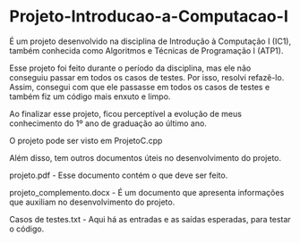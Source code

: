 # Projeto-Introducao-a-Computacao-I
É um projeto desenvolvido na disciplina de Introdução à Computação I (IC1), também conhecida como Algoritmos e Técnicas de Programação I (ATP1).

Esse projeto foi feito durante o período da disciplina, mas ele não conseguiu passar em todos os casos de testes. Por isso, resolvi refazê-lo. Assim, consegui com que ele passasse em todos os casos de testes e também fiz um código mais enxuto e limpo.

Ao finalizar esse projeto, ficou perceptível a evolução de meus conhecimento do 1º ano de graduação ao último ano.

O projeto pode ser visto em ProjetoC.cpp

Além disso, tem outros documentos úteis no desenvolvimento do projeto.

projeto.pdf - Esse documento contém o que deve ser feito.

projeto_complemento.docx - É um documento que apresenta informações que auxiliam no desenvolvimento do projeto.

Casos de testes.txt - Aqui há as entradas e as saídas esperadas, para testar o código.

